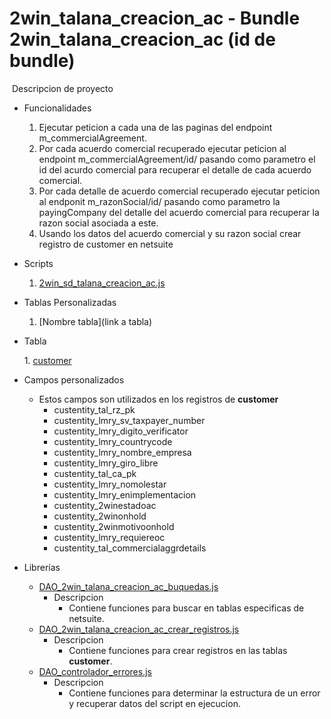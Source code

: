 # 2win_talana_creacion_ac - Bundle 2win_talana_creacion_ac (id de bundle)
​
Descripcion de proyecto
​
- Funcionalidades
​
    1. Ejecutar peticion a cada una de las paginas del endpoint m_commercialAgreement.
    2. Por cada acuerdo comercial recuperado ejecutar peticion al endpoint m_commercialAgreement/id/ pasando como parametro el id del acurdo comercial para recuperar el detalle de cada acuerdo comercial.
    3. Por cada detalle de acuerdo comercial recuperado ejecutar peticion al endponit m_razonSocial/id/ pasando como parametro la payingCompany del detalle del acuerdo comercial para recuperar la razon social asociada a este.
    4. Usando los datos del acuerdo comercial y su razon social crear registro de customer en netsuite
​
- Scripts

    1. [2win_sd_talana_creacion_ac.js](./2win_sd_talana_creacion_ac.js)

- Tablas Personalizadas
​
    1. [Nombre tabla](link a tabla)

- Tabla

    ​1. [customer](https://7583958-sb1.app.netsuite.com/app/common/entity/custjoblist.nl)

- Campos personalizados

    - Estos campos son utilizados en los registros de **customer**
        - custentity_tal_rz_pk
        - custentity_lmry_sv_taxpayer_number
        - custentity_lmry_digito_verificator
        - custentity_lmry_countrycode
        - custentity_lmry_nombre_empresa
        - custentity_lmry_giro_libre
        - custentity_tal_ca_pk
        - custentity_lmry_nomolestar
        - custentity_lmry_enimplementacion
        - custentity_2winestadoac
        - custentity_2winonhold
        - custentity_2winmotivoonhold
        - custentity_lmry_requiereoc
        - custentity_tal_commercialaggrdetails


- Librerías
​
    - [DAO_2win_talana_creacion_ac_buquedas.js](./libs_talana_creacion_ac/DAO_2win_talana_creacion_ac_busquedas.js)
        - Descripcion
            - Contiene funciones para buscar en tablas especificas de netsuite.
    - [DAO_2win_talana_creacion_ac_crear_registros.js](./libs_talana_creacion_ac/DAO_2win_talana_creacion_ac_crear_registros.js)
        - Descripcion
            - Contiene funciones para crear registros en las tablas **customer**.
    - [DAO_controlador_errores.js](./libs_talana_creacion_ac/DAO_controlador_errores.js)
        - Descripcion
            - Contiene funciones para determinar la estructura de un error y recuperar datos del script en ejecucion.

